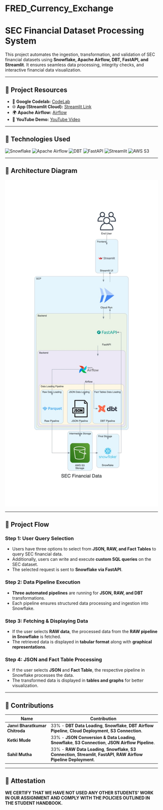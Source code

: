 # FRED_Currency_Exchange

# **SEC Financial Dataset Processing System**
This project automates the ingestion, transformation, and validation of SEC financial datasets using **Snowflake, Apache Airflow, DBT, FastAPI, and Streamlit**. It ensures seamless data processing, integrity checks, and interactive financial data visualization.

---
## **📌 Project Resources**
- 📘 **Google Codelab:** [CodeLab](https://codelabs-preview.appspot.com/?file_id=1mBO6xQxSLutdNoxKHmQyAxqUgg8YdiZU9MckpMwRXxM#6)
- 🌐 **App (Streamlit Cloud):** [Streamlit Link](https://dynaledger-ixvkclqgn7gofx9bzf6erk.streamlit.app/)
- 🌍 **Apache Airflow:** [Airflow](http://34.145.156.207:8080/)
- 🎥 **YouTube Demo:** [YouTube Video](https://youtu.be/7x4iwCADyJA)

---

## **📌 Technologies Used**
![Snowflake](https://img.shields.io/badge/-Snowflake-56CCF2?style=for-the-badge&logo=snowflake&logoColor=white)
![Apache Airflow](https://img.shields.io/badge/-Apache_Airflow-017CEE?style=for-the-badge&logo=apache-airflow&logoColor=white)
![DBT](https://img.shields.io/badge/-DBT-FE6829?style=for-the-badge&logo=dbt&logoColor=white)
![FastAPI](https://img.shields.io/badge/-FastAPI-009688?style=for-the-badge&logo=fastapi&logoColor=white)
![Streamlit](https://img.shields.io/badge/-Streamlit-FF4B4B?style=for-the-badge&logo=streamlit&logoColor=white)
![AWS S3](https://img.shields.io/badge/-AWS_S3-569A31?style=for-the-badge&logo=amazon-s3&logoColor=white)

---

## **📌 Architecture Diagram**
<p align="center">
  <img src="https://github.com/Damg7245-BigDataIntelligence/DynaLedger/blob/main/architecture-diagram/architecture_diagram.jpg" 
       alt="Architecture Diagram" width="600">
</p>

---

## **📌 Project Flow**

### **Step 1: User Query Selection**
- Users have three options to select from **JSON, RAW, and Fact Tables** to query SEC financial data.
- Additionally, users can write and execute **custom SQL queries** on the SEC dataset.
- The selected request is sent to **Snowflake via FastAPI**.

### **Step 2: Data Pipeline Execution**
- **Three automated pipelines** are running for **JSON, RAW, and DBT** transformations.
- Each pipeline ensures structured data processing and ingestion into Snowflake.

### **Step 3: Fetching & Displaying Data**
- If the user selects **RAW data**, the processed data from the **RAW pipeline in Snowflake** is fetched.
- The retrieved data is displayed in **tabular format** along with **graphical representations**.

### **Step 4: JSON and Fact Table Processing**
- If the user selects **JSON** and **Fact Table**, the respective pipeline in Snowflake processes the data.
- The transformed data is displayed in **tables and graphs** for better visualization.

---

## **📌 Contributions**
| **Name** | **Contribution** |
|----------|----------------|
| **Janvi Bharatkumar Chitroda** | 33% - **DBT Data Loading**, **Snowflake**, **DBT Airflow Pipeline**, **Cloud Deployment**, **S3 Connection**. |
| **Ketki Mude** | 33% - **JSON Conversion & Data Loading**, **Snowflake**, **S3 Connection**, **JSON Airflow Pipeline**. |
| **Sahil Mutha** | 33% - **RAW Data Loading**, **Snowflake**, **S3 Connection**, **Streamlit**, **FastAPI**, **RAW Airflow Pipeline Deployment**. |

---

## **📌 Attestation**
**WE CERTIFY THAT WE HAVE NOT USED ANY OTHER STUDENTS' WORK IN OUR ASSIGNMENT AND COMPLY WITH THE POLICIES OUTLINED IN THE STUDENT HANDBOOK.**
